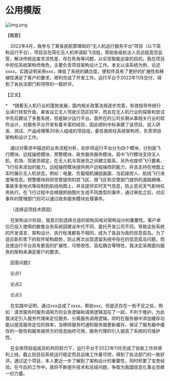 # 公用模版

![img.png](/imgs/life/exam-13.png)


【概要】

&nbsp;&nbsp;&nbsp;&nbsp;2022年4月，我参与了某省民航管理局的“无人机运行服务平台”项目（以下简称运行平台），项目旨在简化无人机申请起飞流程，帮助各级执法人员远程高空监管，解决传统巡查灵活性差、存在死角等问题，以实现智能巡查的目的。我在项目中担任系统架构师角色，主要负责项目架构设计工作。本文以该系统为例，论述xxxx。实践证明采用xxx，降低了系统的耦合度，使软件具有了更好的扩展性和移植性满足了客户的要求，顺利完成了开发工作。运行平台于2022年11月交付，得到了各执法部门和领导的一致好评。

【正文】

*&nbsp;&nbsp;&nbsp;&nbsp;*随着无人机行业的蓬勃发展，国内相关政策法规逐步完善，有效指导传统行业进行转型升级。某省设立无人驾驶示范区较早，而且在无人机行业的探索和尝试中先后建设了多套系统，但是缺少运行平台。我所在的公司长期从事相关行业的软件设计，对服务平台开发有着丰富的经验，因此顺利中标承建了该项目，投入研发、测试、产品经理等20余人组成的项目组，委任我担任系统架构师，负责项目架构和设计工作。

&nbsp;&nbsp;&nbsp;&nbsp;通过对需求中描述的业务流程分析，初步将运行平台分为四个模块，分别是飞行模块、远程操控模块、预警模块、政务服务服务模块。其中飞行模块支持无人机、机场、驾驶员绑定，在无人机与驾驶员之间建立联系，另外也提供飞行要素、飞行任务添加的能力。远程操控模块提供用户远程操控的能力，并且支持在地图上实时展示无人机状态，例如：电量、负载相机捕捉画面、当前操控人、航线飞行进度等信息。预警模块则将空管提供的禁飞区、限飞区和交管部门提供的道路拥堵、事故多发地点等绘制到航线地图上，并且提供实时天气信息，防止恶劣天气影响任务执行。在飞行过程中会根据抓拍图片生成不同类型的事件，通过审批之后，对应事件的管理部门则可以通过政务服务模块处理事件。

&nbsp;&nbsp;&nbsp;&nbsp;（选择这项技术原因）

&nbsp;&nbsp;&nbsp;&nbsp;在架构设计阶段，我意识到选择合适的架构风格对架构设计的重要性。客户单位已投入使用的数套业务系统因建设年代不同、委托开发公司不同，导致这些系统的开发语言、架构设计、执行标准都各不相同，成为了各自为政的信息孤岛。为了适应新形势下的软件架构趋势，防止再次出现遗留系统中存在的信息孤岛问题，而且使运行平台具有更高的扩展性、可修改性、高松耦合等特性，我决定采用面向服务的架构来满足客户的要求。

&nbsp;&nbsp;&nbsp;&nbsp;回答问题2

&nbsp;&nbsp;&nbsp;&nbsp;论点1

&nbsp;&nbsp;&nbsp;&nbsp;论点2

&nbsp;&nbsp;&nbsp;&nbsp;论点3

&nbsp;&nbsp;&nbsp;&nbsp;在实践中证明，通过xxx达成了xxxx，帮助xxx。但是还存在一些不足之处，例如：请求服务时服务调用方的业务逻辑和调用逻辑混在了一起，不利于维护。为此我决定引入服务代理来定位服务、分离服务调用逻辑。同时在服务器中添加缓存功能以提高服务定位的效率，当移除服务时通知服务器更新缓存，保证了服务器中缓存的一致性和服务提供方的信息始终可用，服务代理的引入提高了系统的可维护性。

&nbsp;&nbsp;&nbsp;&nbsp;在全体项目组成员的共同努力下，运行平台于2022年11月完成了验收工作并顺利上线，截止到目前系统运行稳定而且运维工作量可控，得到了执法部门的一致好评。通过这个项目，本人更近一步了解到了架构设计的重要性，同时积累了宝贵经验。在今后的工作中，我将不断提升技术和总结问题，争取为我国信息化事业贡献一份力量。
